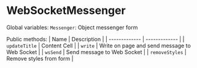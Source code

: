 # WebSocketMessenger

Global variables:
  `Messenger`: Object messenger form
  
Public methods:
| Name            | Description |
| -------------   | ------------- |
| `updateTitle`   | Content Cell  |
| `write`         | Write on page and send message to Web Socket  |
| `wsSend`        | Send message to Web Socket  |
| `removeStyles`  | Remove styles from form  |
